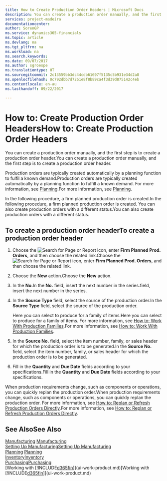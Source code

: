 ```yaml
---
title: How to Create Production Order Headers | Microsoft Docs
description: You can create a production order manually, and the first step is to create a production order header.
services: project-madeira
documentationcenter: 
author: SorenGP
ms.service: dynamics365-financials
ms.topic: article
ms.devlang: na
ms.tgt_pltfrm: na
ms.workload: na
ms.search.keywords: 
ms.date: 09/07/2017
ms.author: sgroespe
ms.translationtype: HT
ms.sourcegitcommit: 2c13559bb3dc44cdb61697f5135c5b931e34d2a8
ms.openlocfilehash: 0c792dbb7d7261e8f8b89ca4f3d39d875142c4eb
ms.contentlocale: en-au
ms.lasthandoff: 09/22/2017

---
```

# <a name="how-to-create-production-order-headers"></a><span data-ttu-id="bbf22-103">How to: Create Production Order Headers</span><span class="sxs-lookup"><span data-stu-id="bbf22-103">How to: Create Production Order Headers</span></span>
<span data-ttu-id="bbf22-104">You can create a production order manually, and the first step is to create a production order header.</span><span class="sxs-lookup"><span data-stu-id="bbf22-104">You can create a production order manually, and the first step is to create a production order header.</span></span>

<span data-ttu-id="bbf22-105">Production orders are typically created automatically by a planning function to fulfil a known demand.</span><span class="sxs-lookup"><span data-stu-id="bbf22-105">Production orders are typically created automatically by a planning function to fulfill a known demand.</span></span> <span data-ttu-id="bbf22-106">For more information, see [Planning](production-planning.md).</span><span class="sxs-lookup"><span data-stu-id="bbf22-106">For more information, see [Planning](production-planning.md).</span></span>   

<span data-ttu-id="bbf22-107">In the following procedure, a firm planned production order is created.</span><span class="sxs-lookup"><span data-stu-id="bbf22-107">In the following procedure, a firm planned production order is created.</span></span> <span data-ttu-id="bbf22-108">You can also create production orders with a different status.</span><span class="sxs-lookup"><span data-stu-id="bbf22-108">You can also create production orders with a different status.</span></span>  

## <a name="to-create-a-production-order-header"></a><span data-ttu-id="bbf22-109">To create a production order header</span><span class="sxs-lookup"><span data-stu-id="bbf22-109">To create a production order header</span></span>  
1.  <span data-ttu-id="bbf22-110">Choose the ![Search for Page or Report](media/ui-search/search_small.png "Search for Page or Report icon") icon, enter **Firm Planned Prod. Orders**, and then choose the related link.</span><span class="sxs-lookup"><span data-stu-id="bbf22-110">Choose the ![Search for Page or Report](media/ui-search/search_small.png "Search for Page or Report icon") icon, enter **Firm Planned Prod. Orders**, and then choose the related link.</span></span>  
2.  <span data-ttu-id="bbf22-111">Choose the **New** action.</span><span class="sxs-lookup"><span data-stu-id="bbf22-111">Choose the **New** action.</span></span>  
3.  <span data-ttu-id="bbf22-112">In the **No.**</span><span class="sxs-lookup"><span data-stu-id="bbf22-112">In the **No.**</span></span> <span data-ttu-id="bbf22-113">field, insert the next number in the series.</span><span class="sxs-lookup"><span data-stu-id="bbf22-113">field, insert the next number in the series.</span></span>  
4.  <span data-ttu-id="bbf22-114">In the **Source Type** field, select the source of the production order.</span><span class="sxs-lookup"><span data-stu-id="bbf22-114">In the **Source Type** field, select the source of the production order.</span></span>

    <span data-ttu-id="bbf22-115">Here you can select to produce for a family of items.</span><span class="sxs-lookup"><span data-stu-id="bbf22-115">Here you can select to produce for a family of items.</span></span> <span data-ttu-id="bbf22-116">For more information, see [How to: Work With Production Families](production-how-work-family.md).</span><span class="sxs-lookup"><span data-stu-id="bbf22-116">For more information, see [How to: Work With Production Families](production-how-work-family.md).</span></span>
5.  <span data-ttu-id="bbf22-117">In the **Source No.** field, select the item number, family, or sales header for which the production order is to be generated.</span><span class="sxs-lookup"><span data-stu-id="bbf22-117">In the **Source No.** field, select the item number, family, or sales header for which the production order is to be generated.</span></span>  
6.  <span data-ttu-id="bbf22-118">Fill in the **Quantity** and **Due Date** fields according to your specifications.</span><span class="sxs-lookup"><span data-stu-id="bbf22-118">Fill in the **Quantity** and **Due Date** fields according to your specifications.</span></span>  

<span data-ttu-id="bbf22-119">When production requirements change, such as components or operations, you can quickly replan the production order.</span><span class="sxs-lookup"><span data-stu-id="bbf22-119">When production requirements change, such as components or operations, you can quickly replan the production order.</span></span> <span data-ttu-id="bbf22-120">For more information, see [How to: Replan or Refresh Production Orders Directly](production-how-to-replan-refresh-production-orders.md).</span><span class="sxs-lookup"><span data-stu-id="bbf22-120">For more information, see [How to: Replan or Refresh Production Orders Directly](production-how-to-replan-refresh-production-orders.md).</span></span> 

## <a name="see-also"></a><span data-ttu-id="bbf22-121">See Also</span><span class="sxs-lookup"><span data-stu-id="bbf22-121">See Also</span></span>  
<span data-ttu-id="bbf22-122">[Manufacturing](production-manage-manufacturing.md)  </span><span class="sxs-lookup"><span data-stu-id="bbf22-122">[Manufacturing](production-manage-manufacturing.md)  </span></span>  
[<span data-ttu-id="bbf22-123">Setting Up Manufacturing</span><span class="sxs-lookup"><span data-stu-id="bbf22-123">Setting Up Manufacturing</span></span>](production-configure-production-processes.md)  
<span data-ttu-id="bbf22-124">[Planning](production-planning.md)    </span><span class="sxs-lookup"><span data-stu-id="bbf22-124">[Planning](production-planning.md)    </span></span>  
[<span data-ttu-id="bbf22-125">Inventory</span><span class="sxs-lookup"><span data-stu-id="bbf22-125">Inventory</span></span>](inventory-manage-inventory.md)  
[<span data-ttu-id="bbf22-126">Purchasing</span><span class="sxs-lookup"><span data-stu-id="bbf22-126">Purchasing</span></span>](purchasing-manage-purchasing.md)  
<span data-ttu-id="bbf22-127">[Working with [!INCLUDE[d365fin](includes/d365fin_md.md)]](ui-work-product.md)</span><span class="sxs-lookup"><span data-stu-id="bbf22-127">[Working with [!INCLUDE[d365fin](includes/d365fin_md.md)]](ui-work-product.md)</span></span>

